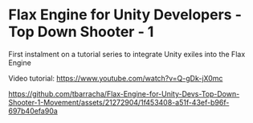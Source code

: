 # Flax Engine for Unity Developers - Top Down Shooter - 1
 First instalment on a tutorial series to integrate Unity exiles into the Flax Engine

Video tutorial:
https://www.youtube.com/watch?v=Q-gDk-jX0mc

https://github.com/tbarracha/Flax-Engine-for-Unity-Devs-Top-Down-Shooter-1-Movement/assets/21272904/1f453408-a51f-43ef-b96f-697b40efa90a
